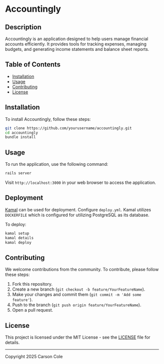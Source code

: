 # Accountingly

## Description
Accountingly is an application designed to help users manage financial accounts efficiently. It provides tools for tracking expenses, managing budgets, and generating income statements and balance sheet reports.

## Table of Contents
- [Installation](#installation)
- [Usage](#usage)
- [Contributing](#contributing)
- [License](#license)

## Installation
To install Accountingly, follow these steps:

```bash
git clone https://github.com/yourusername/accountingly.git
cd accountingly
bundle install
```

## Usage
To run the application, use the following command:

```bash
rails server
```

Visit `http://localhost:3000` in your web browser to access the application.

## Deployment

[Kamal](https://kamal-deploy.org) can be used for deployment. Configure `deploy.yml`. Kamal utilizes `DOCKERFILE` which is configured for utilizing PostgreSQL as its database. 

To deploy:
```ruby
kamal setup
kamal details
kamal deploy
```

## Contributing
We welcome contributions from the community. To contribute, please follow these steps:

1. Fork this repository.
2. Create a new branch (`git checkout -b feature/YourFeatureName`).
3. Make your changes and commit them (`git commit -m 'Add some feature'`).
4. Push to the branch (`git push origin feature/YourFeatureName`).
5. Open a pull request.

## License
This project is licensed under the MIT License - see the [LICENSE](LICENSE) file for details.

---

Copyright 2025 Carson Cole